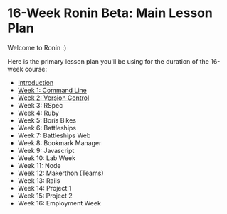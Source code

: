 # 16-Week Ronin Beta: Main Lesson Plan

Welcome to Ronin :)

Here is the primary lesson plan you'll be using for the duration of the 16-week course:

- [Introduction](introduction.md)
- [Week 1: Command Line](command_line.md)
- [Week 2: Version Control](version_control.md)
- Week 3: RSpec
- Week 4: Ruby
- Week 5: Boris Bikes
- Week 6: Battleships
- Week 7: Battleships Web
- Week 8: Bookmark Manager
- Week 9: Javascript
- Week 10: Lab Week
- Week 11: Node
- Week 12: Makerthon (Teams)
- Week 13: Rails
- Week 14: Project 1
- Week 15: Project 2
- Week 16: Employment Week

